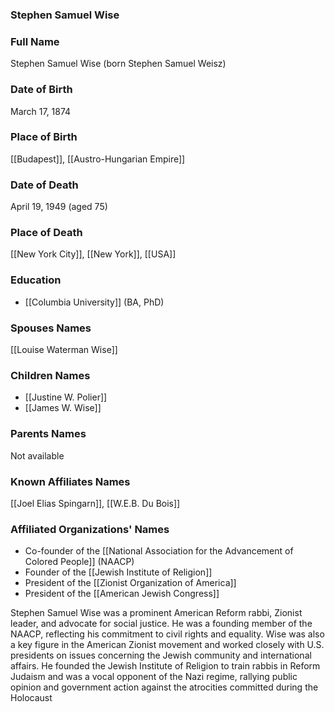 ### Stephen Samuel Wise

### Full Name

Stephen Samuel Wise (born Stephen Samuel Weisz)

### Date of Birth

March 17, 1874

### Place of Birth

[[Budapest]], [[Austro-Hungarian Empire]]

### Date of Death

April 19, 1949 (aged 75)

### Place of Death

[[New York City]], [[New York]], [[USA]]

### Education

- [[Columbia University]] (BA, PhD)

### Spouses Names

[[Louise Waterman Wise]]

### Children Names

- [[Justine W. Polier]]
- [[James W. Wise]]

### Parents Names

Not available

### Known Affiliates Names

[[Joel Elias Spingarn]], [[W.E.B. Du Bois]]

### Affiliated Organizations' Names

- Co-founder of the [[National Association for the Advancement of Colored People]] (NAACP)
- Founder of the [[Jewish Institute of Religion]]
- President of the [[Zionist Organization of America]]
- President of the [[American Jewish Congress]]

Stephen Samuel Wise was a prominent American Reform rabbi, Zionist leader, and advocate for social justice. He was a founding member of the NAACP, reflecting his commitment to civil rights and equality. Wise was also a key figure in the American Zionist movement and worked closely with U.S. presidents on issues concerning the Jewish community and international affairs. He founded the Jewish Institute of Religion to train rabbis in Reform Judaism and was a vocal opponent of the Nazi regime, rallying public opinion and government action against the atrocities committed during the Holocaust